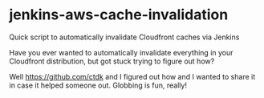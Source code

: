 # jenkins-aws-cache-invalidation
Quick script to automatically invalidate Cloudfront caches via Jenkins

Have you ever wanted to automatically invalidate everything in your Cloudfront distribution, but got stuck trying to figure out how? 

Well https://github.com/ctdk and I figured out how and I wanted to share it in case it helped someone out. Globbing is fun, really!
